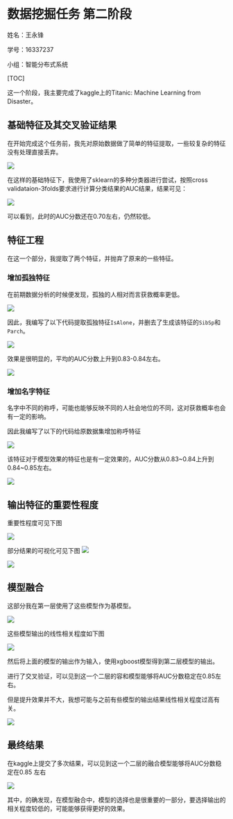 # 数据挖掘任务 第二阶段

姓名：王永锋

学号：16337237

小组：智能分布式系统

[TOC]

这一个阶段，我主要完成了kaggle上的Titanic: Machine Learning from Disaster。

## 基础特征及其交叉验证结果

在开始完成这个任务前，我先对原始数据做了简单的特征提取，一些较复杂的特征没有处理直接丢弃。

![](figure/2018-11-24-11-41-08.png)

在这样的基础特征下，我使用了sklearn的多种分类器进行尝试，按照cross validataion-3folds要求进行计算分类结果的AUC结果，结果可见：

![](figure/2018-11-24-11-42-20.png)

可以看到，此时的AUC分数还在0.70左右，仍然较低。


## 特征工程

在这一个部分，我提取了两个特征，并抛弃了原来的一些特征。

### 增加孤独特征

在前期数据分析的时候便发现，孤独的人相对而言获救概率更低。

![](figure/2018-11-24-11-44-36.png)

因此，我编写了以下代码提取孤独特征`IsAlone`，并删去了生成该特征的`SibSp`和`Parch`。

![](figure/2018-11-24-11-45-33.png)

效果是很明显的，平均的AUC分数上升到0.83-0.84左右。

![](figure/2018-11-24-11-46-15.png)

### 增加名字特征

名字中不同的称呼，可能也能够反映不同的人社会地位的不同，这对获救概率也会有一定的影响。

因此我编写了以下的代码给原数据集增加称呼特征

![](figure/2018-11-24-11-47-54.png)

该特征对于模型效果的特征也是有一定效果的，AUC分数从0.83~0.84上升到0.84~0.85左右。

![](figure/2018-11-24-11-49-39.png)

## 输出特征的重要性程度

重要性程度可见下图

![](figure/2018-11-24-11-50-33.png)

部分结果的可视化可见下图
![](figure/etf.png)

![](figure/rff.png)

## 模型融合

这部分我在第一层使用了这些模型作为基模型。

![](figure/2018-11-24-12-01-27.png)

这些模型输出的线性相关程度如下图

![](figure/2018-11-24-12-01-57.png)

然后将上面的模型的输出作为输入，使用xgboost模型得到第二层模型的输出。

进行了交叉验证，可以见到这一个二层的容和模型能够将AUC分数稳定在0.85左右。

但是提升效果并不大，我想可能与之前有些模型的输出结果线性相关程度过高有关。

![](figure/2018-11-24-12-03-07.png)


## 最终结果

在kaggle上提交了多次结果，可以见到这一个二层的融合模型能够将AUC分数稳定在0.85 左右

![](figure/2018-11-24-12-04-50.png)

其中，的确发现，在模型融合中，模型的选择也是很重要的一部分，要选择输出的相关程度较低的，可能能够获得更好的效果。